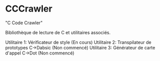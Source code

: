 # CCCrawler

"C Code Crawler"

Bibliothèque de lecture de C et utilitaires associés.

Utilitaire 1: Vérificateur de style (En cours)
Utilitaire 2: Transpilateur de prototypes C->Dabsic (Non commencé)
Utilitaire 3: Générateur de carte d'appel C->Dot (Non commencé)
